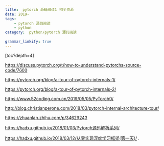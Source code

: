 ```yaml
---
title:  pytorch 源码阅读1 相关资源
date: 2019- 
tags:
    - pytorch 源码阅读
    - python
category:  python/pytorch 源码阅读
 
grammar_linkify: true
---
```


[toc?depth=4]



https://discuss.pytorch.org/t/how-to-understand-pytorchs-source-code/7600

https://pytorch.org/blog/a-tour-of-pytorch-internals-1/

https://pytorch.org/blog/a-tour-of-pytorch-internals-2/
 
 
 https://www.52coding.com.cn/2019/05/05/PyTorch0/


http://blog.christianperone.com/2018/03/pytorch-internal-architecture-tour/

https://zhuanlan.zhihu.com/p/34629243

https://hadxu.github.io/2018/01/03/Pytorch源码解析系列/
 
 https://hadxu.github.io/2018/03/12/从零实现深度学习框架(第一天)/
 .